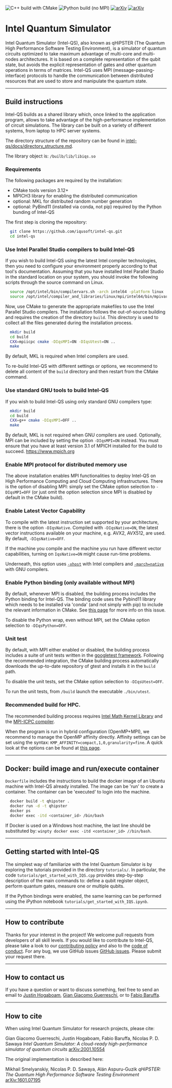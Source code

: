 ![C++ build with CMake](https://github.com/iqusoft/intel-qs/workflows/C++%20build%20with%20CMake/badge.svg)
![Python build (no MPI)](https://github.com/iqusoft/intel-qs/workflows/Python%20build%20(no%20MPI)/badge.svg)
[![arXiv](https://img.shields.io/static/v1?label=arXiv&message=2001.10554&color=success)](https://arxiv.org/abs/2001.10554)
[![arXiv](https://img.shields.io/static/v1?label=arXiv&message=1601.07195&color=inactive)](https://arxiv.org/abs/1601.07195)

# Intel Quantum Simulator

Intel Quantum Simulator (Intel-QS), also known as qHiPSTER (The Quantum High Performance Software Testing Environment),
is a simulator of quantum circuits optimized to take maximum advantage of multi-core and multi-nodes architectures.
It is based on a complete representation of the qubit state, but avoids the explicit representation of gates and
other quantum operations in terms of matrices.
Intel-QS uses MPI (message-passing-interface) protocols to handle the communication between distributed
resources that are used to store and manipulate the quantum state.

----
## Build instructions

Intel-QS builds as a shared library which, once linked to the application program, allows to take advantage
of the high-performance implementation of circuit simulations.
The library can be built on a variety of different systems, from laptop to HPC server systems.

The directory structure of the repository can be found in
[intel-qs/docs/directory_structure.md](/docs/directory_structure.md).

The library object is: `/builb/lib/libiqs.so`


### Requirements

The following packages are required by the installation:

*  CMake tools version 3.12+
*  MPICH3 library for enabling the distributed communication
*  optional: MKL for distributed random number generation
*  optional: PyBind11 (installed via conda, not pip) required by the Python bunding of Intel-QS

The first step is cloning the repository:
```bash
  git clone https://github.com/iqusoft/intel-qs.git
  cd intel-qs
```

### Use Intel Parallel Studio compilers to build Intel-QS

If you wish to build Intel-QS using the latest Intel compiler technologies, then
you need to configure your environment properly according to that tool's documentation.
Assuming that you have installed Intel Parallel Studio in the standard location on your
system, you should invoke the following scripts through the source command on Linux.
```bash
  source /opt/intel/bin/compilervars.sh -arch intel64 -platform linux
  source /opt/intel/compiler_and_libraries/linux/mpi/intel64/bin/mpivars.sh
```

Now, use CMake to generate the appropriate makefiles to use the Intel Parallel Studio compilers.
The installation follows the out-of-source building and requires the creation of the directory `build`.
This directory is used to collect all the files generated during the installation process.
```bash
  mkdir build
  cd build
  CXX=mpiicpc cmake -DIqsMPI=ON -DIqsUtest=ON ..
  make
```
By default, MKL is required when Intel compilers are used.

To re-build Intel-QS with different settings or options, we recommend to delete all content of the
`build` directory and then restart from the CMake command.


### Use standard GNU tools to build Intel-QS

If you wish to build Intel-QS using only standard GNU compilers type:
```bash
  mkdir build
  cd build
  CXX=g++ cmake -DIqsMPI=OFF ..
  make
```
By default, MKL is not required when GNU compilers are used.
Optionally, MPI can be included by setting the option `-DIqsMPI=ON` instead. You must ensure
that you have at least version 3.1 of MPICH installed for the build to succeed.
https://www.mpich.org


### Enable MPI protocol for distributed memory use

The above installation enables MPI functionalities to deploy Intel-QS on High Performance
Computing and Cloud Computing infrastructures. There is the option of disabling MPI:
simply set the CMake option selection to `-DIqsMPI=OFF`
(or just omit the option selection since MPI is disabled by default in the CMake build).


### Enable Latest Vector Capability

To compile with the latest instruction set supported by your architecture, there is the option `-DIqsNative`. 
Compiled with `-DIqsNative=ON`, the latest vector instructions available on your machine, e.g. AVX2, AVX512, are used.
By default, `-DIqsNative=OFF`.

If the machine you compile and the machine you run have different vector capabilities, turning on `IqsNative=ON` might cause run-time problems.

Underneath, this option uses [`-xhost`](https://software.intel.com/en-us/cpp-compiler-developer-guide-and-reference-xhost-qxhost)
with Intel compilers and [`-march=native`](https://gcc.gnu.org/onlinedocs/gcc/x86-Options.html) with GNU compilers.


### Enable Python binding (only available without MPI)

By default, whenever MPI is disabled, the building process includes the Python binding for
Intel-QS. The binding code uses the Pybind11 library which needs to be installed via 'conda'
(and not simply with pip) to include the relevant information in CMake.
See [this page](https://github.com/pybind/pybind11/issues/1628) for more info on this issue.

To disable the Python wrap, even without MPI, set the CMake option selection to
`-DIqsPython=OFF`.


### Unit test

By default, with MPI either enabled or disabled, the building process includes a suite
of unit tests written in the [googletest framework](https://github.com/google/googletest).
Following the recommended integration, the CMake building process automatically downloads
the up-to-date repository of gtest and installs it in the `build` path.

To disable the unit tests, set the CMake option selection to `-DIqsUtest=OFF`.

To run the unit tests, from `/build` launch the executable `./bin/utest`.


### Recommended build for HPC.

The recommended building process requires
[Intel Math Kernel Library](https://software.intel.com/en-us/mkl)
and the [MPI-ICPC compiler](https://software.intel.com/en-us/node/528770).

When the program is run in hybrid configuration (OpenMP+MPI), we recommend to manage
the OpenMP affinity directly. Affinity settings can be set using the syntax:
`KMP_AFFINITY=compact,1,0,granularity=fine`.
A quick look at the options can be found at
[this page](https://www.nas.nasa.gov/hecc/support/kb/using-intel-openmp-thread-affinity-for-pinning_285.html).


----
## Docker: build image and run/execute container

`Dockerfile` includes the instructions to build the docker image of an Ubuntu machine
with Intel-QS already installed. The image can be 'run' to create a container.
The container can be 'executed' to login into the machine.

```bash
  docker build -t qhipster .
  docker run -d -t qhipster
  docker ps
  docker exec -itd <container_id> /bin/bash
```

If Docker is used on a Windows host machine, the last line should be substituted by:
`winpty docker exec -itd <container_id> //bin/bash`.


----
## Getting started with Intel-QS

The simplest way of familiarize with the Intel Quantum Simulator is by exploring
the tutorials provided in the directory `tutorials/`.
In particular, the code `tutorials/get_started_with_IQS.cpp` provides step-by-step
description of the main commands to:
define a qubit register object, perform quantum gates, measure one or multiple qubits.

If the Python bindings were enabled, the same learning can be performed using the iPython
notebook `tutorials/get_started_with_IQS.ipynb`.


----
## How to contribute

Thanks for your interest in the project! We welcome pull requests from developers
of all skill levels. If you would like to contribute to Intel-QS, please take a
look to our [contributing policy](CONTRIBUTING.md) and also to the 
[code of conduct](CODE_OF_CONDUCT.md). 
For any bug, we use GitHub issues [GitHub issues](https://github.com/iqusoft/intel-qs/issues). Please submit your request there.

----
## How to contact us

If you have a question or want to discuss something, feel free to send an email to
[Justin Hogaboam](justin.w.hogaboam@intel.com),
[Gian Giacomo Guerreschi](gian.giacomo.guerreschi@intel.com), or to
[Fabio Baruffa](fabio.baruffa@intel.com).

----
## How to cite

When using Intel Quantum Simulator for research projects, please cite:

   Gian Giacomo Guerreschi, Justin Hogaboam, Fabio Baruffa, Nicolas P. D. Sawaya
   *Intel Quantum Simulator: A cloud-ready high-performance simulator of quantum circuits*
   [arXiv:2001.10554](https://arxiv.org/abs/2001.10554)

The original implementation is described here: 

   Mikhail Smelyanskiy, Nicolas P. D. Sawaya, Alán Aspuru-Guzik
   *qHiPSTER: The Quantum High Performance Software Testing Environment*
   [arXiv:1601.07195](https://arxiv.org/abs/1601.07195)
